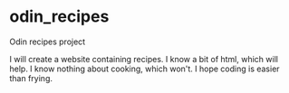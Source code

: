 # odin_recipes
Odin recipes project

I will create a website containing recipes. I know a bit of html, which will help. I know nothing about cooking, which won't. I hope coding is easier than frying. 
